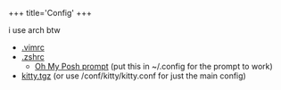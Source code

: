 +++
title='Config'
+++

i use arch btw

- [.vimrc](../conf/.vimrc)
- [.zshrc](../conf/.zshrc)
    - [Oh My Posh prompt](../conf/omp.json) (put this in ~/.config for the prompt to work)
- [kitty.tgz](../conf/kitty.tgz) (or use /conf/kitty/kitty.conf for just the main config)

